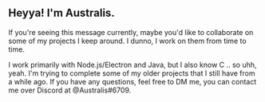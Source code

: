 ## Heyya! I'm Australis. 
If you're seeing this message currently, maybe you'd like to collaborate on some of my projects I keep around. I dunno, I work on them from time to time.

I work primarily with Node.js/Electron and Java, but I also know C .. so uhh, yeah. I'm trying to complete some of my older projects that I still have from a while ago. If you have any questions, feel free to DM me, you can contact me over Discord at @Australis#6709.
